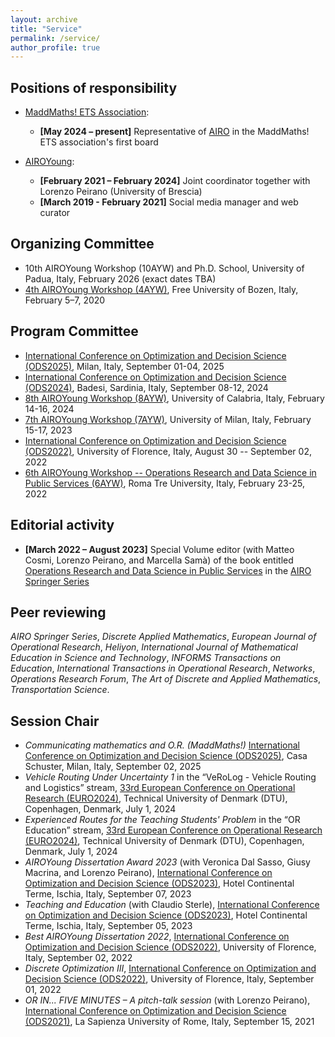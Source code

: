 ```yaml
---
layout: archive
title: "Service"
permalink: /service/
author_profile: true
---
```


## Positions of responsibility

- [MaddMaths! ETS Association](https://maddmaths.simai.eu):
  - **[May 2024 – present]** Representative of [AIRO](https://airo.org) in the MaddMaths! ETS association's first board

- [AIROYoung](https://airoyoung.airo.org):
  - **[February 2021 – February 2024]** Joint coordinator together with Lorenzo Peirano (University of Brescia)
  - **[March 2019 - February 2021]** Social media manager and web curator

## Organizing Committee
- 10th AIROYoung Workshop (10AYW) and Ph.D. School, University of Padua, Italy, February 2026 (exact dates TBA)
- [4th AIROYoung Workshop (4AYW)](https://www.unibz.it/en/events/132924-4th-airoyoung-workshop-optimization-at-the-crossroads-of-italy-and-north-europe), Free University of Bozen, Italy, February 5–7, 2020

## Program Committee
- [International Conference on Optimization and Decision Science (ODS2025)](http://www.airoconference.it/ods2025/), Milan, Italy, September 01-04, 2025
- [International Conference on Optimization and Decision Science (ODS2024)](http://www.airoconference.it/ods2024/), Badesi, Sardinia, Italy, September 08-12, 2024
- [8th AIROYoung Workshop (8AYW)](https://www.unical.it/ayw2024/), University of Calabria, Italy, February 14-16, 2024
- [7th AIROYoung Workshop (7AYW)](https://ayw2023.di.unimi.it), University of Milan, Italy, February 15-17, 2023
- [International Conference on Optimization and Decision Science (ODS2022)](http://www.airoconference.it/ods2022/index.php), University of Florence, Italy, August 30 -- September 02, 2022
- [6th AIROYoung Workshop -- Operations Research and Data Science in Public Services (6AYW)](https://ayw2022.uniroma3.it), Roma Tre University, Italy, February 23-25, 2022

## Editorial activity
- **[March 2022 – August 2023]** Special Volume editor (with Matteo Cosmi, Lorenzo Peirano, and Marcella Samà) of the book entitled [Operations Research and Data Science in Public Services](https://link.springer.com/book/10.1007/978-3-031-34546-3) in the [AIRO Springer Series](https://www.springer.com/series/15947)

## Peer reviewing
*AIRO Springer Series*, *Discrete Applied Mathematics*, *European Journal of Operational Research*, *Heliyon*, *International Journal of Mathematical Education in Science and Technology*, *INFORMS Transactions on Education*, *International Transactions in Operational Research*, *Networks*, *Operations Research Forum*, *The Art of Discrete and Applied Mathematics*, *Transportation Science*.

## Session Chair
- *Communicating mathematics and O.R. (MaddMaths!)* [International Conference on Optimization and Decision Science (ODS2025)](http://www.airoconference.it/ods2025/index.php), Casa Schuster, Milan, Italy, September 02, 2025
- *Vehicle Routing Under Uncertainty 1* in the “VeRoLog - Vehicle Routing and Logistics” stream, [33rd European Conference on Operational Research (EURO2024)](https://euro2024cph.dk), Technical University of Denmark (DTU), Copenhagen, Denmark, July 1, 2024
- *Experienced Routes for the Teaching Students' Problem* in the “OR Education” stream, [33rd European Conference on Operational Research (EURO2024)](https://euro2024cph.dk), Technical University of Denmark (DTU), Copenhagen, Denmark, July 1, 2024
- *AIROYoung Dissertation Award 2023* (with Veronica Dal Sasso, Giusy Macrina, and Lorenzo Peirano), [International Conference on Optimization and Decision Science (ODS2023)](http://www.airoconference.it/ods2023/index.php), Hotel Continental Terme, Ischia, Italy, September 07, 2023
- *Teaching and Education* (with Claudio Sterle), [International Conference on Optimization and Decision Science (ODS2023)](http://www.airoconference.it/ods2023/index.php), Hotel Continental Terme, Ischia, Italy, September 05, 2023
- *Best AIROYoung Dissertation 2022*, [International Conference on Optimization and Decision Science (ODS2022)](http://www.airoconference.it/ods2022/index.php), University of Florence, Italy, September 02, 2022
- *Discrete Optimization III*, [International Conference on Optimization and Decision Science (ODS2022)](http://www.airoconference.it/ods2022/index.php), University of Florence, Italy, September 01, 2022
- *OR IN... FIVE MINUTES – A pitch-talk session* (with Lorenzo Peirano), [International Conference on Optimization and Decision Science (ODS2021)](http://www.airoconference.it/ods2021/index.php), La Sapienza University of Rome, Italy, September 15, 2021
